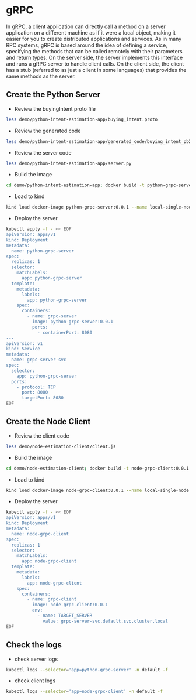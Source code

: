 # gRPC

In gRPC, a client application can directly call a method on a server application on a different machine as if it were a local object, making it easier for you to create distributed applications and services. As in many RPC systems, gRPC is based around the idea of defining a service, specifying the methods that can be called remotely with their parameters and return types. On the server side, the server implements this interface and runs a gRPC server to handle client calls. On the client side, the client has a stub (referred to as just a client in some languages) that provides the same methods as the server.

## Create the Python Server

- Review the buyingIntent proto file

``` bash
less demo/python-intent-estimation-app/buying_intent.proto
```

- Review the generated code

``` bash
less demo/python-intent-estimation-app/generated_code/buying_intent_pb2_grpc.py
```

- Review the server code

``` bash
less demo/python-intent-estimation-app/server.py
```

- Build the image

``` bash
cd demo/python-intent-estimation-app; docker build -t python-grpc-server:0.0.1 .; cd ../..
```

- Load to kind

```bash
kind load docker-image python-grpc-server:0.0.1 --name local-single-node
```

- Deploy the server

```bash
kubectl apply -f - << EOF
apiVersion: apps/v1
kind: Deployment
metadata:
  name: python-grpc-server
spec:
  replicas: 1
  selector:
    matchLabels:
      app: python-grpc-server
  template:
    metadata:
      labels:
        app: python-grpc-server
    spec:
      containers:
        - name: grpc-server
          image: python-grpc-server:0.0.1
          ports:
            - containerPort: 8080
---
apiVersion: v1
kind: Service
metadata:
  name: grpc-server-svc
spec:
  selector:
    app: python-grpc-server
  ports:
    - protocol: TCP
      port: 8080
      targetPort: 8080
EOF
```

## Create the Node Client

- Review the client code

``` bash
less demo/node-estimation-client/client.js
```

- Build the image

``` bash
cd demo/node-estimation-client; docker build -t node-grpc-client:0.0.1 .; cd ../..
```

- Load to kind

```bash
kind load docker-image node-grpc-client:0.0.1 --name local-single-node
```

- Deploy the server

```bash
kubectl apply -f - << EOF
apiVersion: apps/v1
kind: Deployment
metadata:
  name: node-grpc-client
spec:
  replicas: 1
  selector:
    matchLabels:
      app: node-grpc-client
  template:
    metadata:
      labels:
        app: node-grpc-client
    spec:
      containers:
        - name: grpc-client
          image: node-grpc-client:0.0.1
          env:
            - name: TARGET_SERVER
              value: grpc-server-svc.default.svc.cluster.local
EOF
```

## Check the logs

- check server logs

```bash
kubectl logs --selector='app=python-grpc-server' -n default -f
```

- check client logs

```bash
kubectl logs --selector='app=node-grpc-client' -n default -f
```
